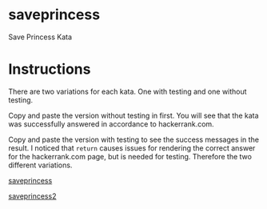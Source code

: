 # saveprincess
Save Princess Kata

# Instructions
There are two variations for each kata. One with testing and one without testing.

Copy and paste the version without testing in first. You will see that the kata was successfully answered in accordance to hackerrank.com.

Copy and paste the version with testing to see the success messages in the result. I noticed that `return` causes issues for rendering the correct answer for the hackerrank.com page, but is needed for testing. Therefore the two different variations.


<a href="https://www.hackerrank.com/challenges/saveprincess/problem">saveprincess</a>

<a href="https://www.hackerrank.com/challenges/saveprincess2/problem">saveprincess2</a>
